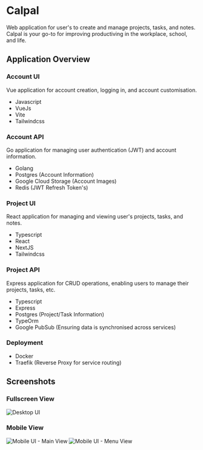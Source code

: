# Calpal

Web application for user's to create and manage projects, tasks, and notes. Calpal is your go-to for improving productiving in the workplace, school, and life.

## Application Overview

### Account UI

Vue application for account creation, logging in, and account customisation.

- Javascript
- VueJs
- Vite
- Tailwindcss

### Account API

Go application for managing user authentication (JWT) and account information.

- Golang
- Postgres (Account Information)
- Google Cloud Storage (Account Images)
- Redis (JWT Refresh Token's)

### Project UI

React application for managing and viewing user's projects, tasks, and notes.

- Typescript
- React
- NextJS
- Tailwindcss

### Project API

Express application for CRUD operations, enabling users to manage their projects, tasks, etc.

- Typescript
- Express
- Postgres (Project/Task Information)
- TypeOrm
- Google PubSub (Ensuring data is synchronised across services)

### Deployment

- Docker
- Traefik (Reverse Proxy for service routing)

## Screenshots

### Fullscreen View

![Desktop UI](https://media.discordapp.net/attachments/471231303317192735/874541539563569172/unknown.png)

### Mobile View

![Mobile UI - Main View](https://media.discordapp.net/attachments/471231303317192735/874547069854056478/unknown.png)    ![Mobile UI - Menu View](https://media.discordapp.net/attachments/471231303317192735/874547125931892857/unknown.png)
